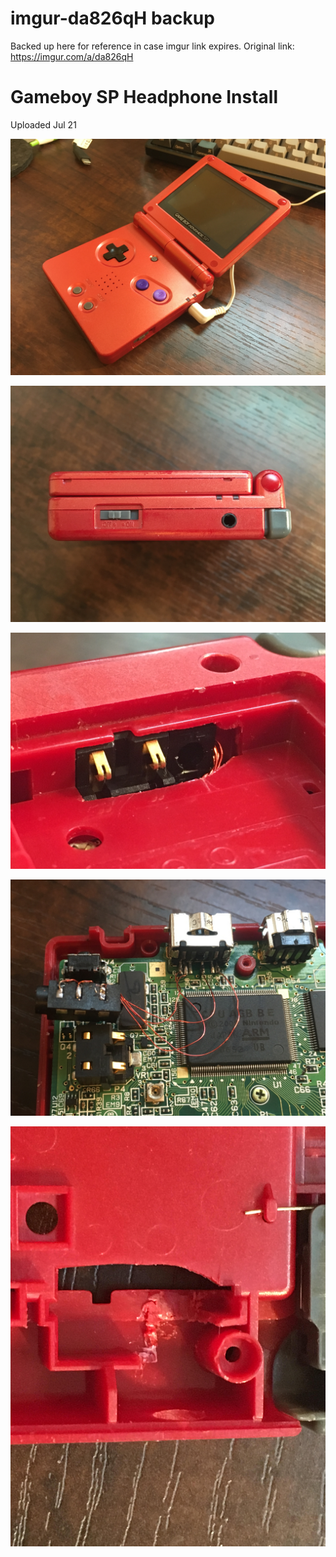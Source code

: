# imgur-da826qH backup
Backed up here for reference in case imgur link expires. Original link: https://imgur.com/a/da826qH

# Gameboy SP Headphone Install
Uploaded Jul 21

![](1%20-%209PAMmfi.jpg)

![](2%20-%203kJIgQO.jpg)

![](3%20-%20uOPjMn1.jpg)

![](4%20-%20Gg0T7Y1.jpg)

![](5%20-%2076XMKmB.jpg)

